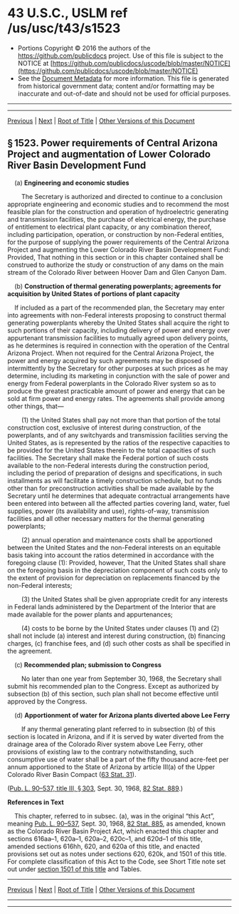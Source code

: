 ---
---

# 43 U.S.C., USLM ref /us/usc/t43/s1523

* Portions Copyright © 2016 the authors of the https://github.com/publicdocs project.
  Use of this file is subject to the NOTICE at [https://github.com/publicdocs/uscode/blob/master/NOTICE](https://github.com/publicdocs/uscode/blob/master/NOTICE)
* See the [Document Metadata](././../../../../..//README.md) for more information.
  This file is generated from historical government data; content and/or formatting may be inaccurate and out-of-date and should not be used for official purposes.

----------
----------

[Previous](./../../../../..//us/usc/t43/ch32/schIII/m__us_usc_t43_s1522.md) | [Next](./../../../../..//us/usc/t43/ch32/schIII/m__us_usc_t43_s1524.md) | [Root of Title](./../../../../../) | [Other Versions of this Document](https://publicdocs.github.io/go/links?ns=uslm&ref=%2Fus%2Fusc%2Ft43%2Fs1523)

## § 1523. Power requirements of Central Arizona Project and augmentation of Lower Colorado River Basin Development Fund

    (a) __Engineering and economic studies__ 

        The Secretary is authorized and directed to continue to a conclusion appropriate engineering and economic studies and to recommend the most feasible plan for the construction and operation of hydroelectric generating and transmission facilities, the purchase of electrical energy, the purchase of entitlement to electrical plant capacity, or any combination thereof, including participation, operation, or construction by non-Federal entities, for the purpose of supplying the power requirements of the Central Arizona Project and augmenting the Lower Colorado River Basin Development Fund: Provided, That nothing in this section or in this chapter contained shall be construed to authorize the study or construction of any dams on the main stream of the Colorado River between Hoover Dam and Glen Canyon Dam.

    (b) __Construction of thermal generating powerplants; agreements for acquisition by United States of portions of plant capacity__ 

    If included as a part of the recommended plan, the Secretary may enter into agreements with non-Federal interests proposing to construct thermal generating powerplants whereby the United States shall acquire the right to such portions of their capacity, including delivery of power and energy over appurtenant transmission facilities to mutually agreed upon delivery points, as he determines is required in connection with the operation of the Central Arizona Project. When not required for the Central Arizona Project, the power and energy acquired by such agreements may be disposed of intermittently by the Secretary for other purposes at such prices as he may determine, including its marketing in conjunction with the sale of power and energy from Federal powerplants in the Colorado River system so as to produce the greatest practicable amount of power and energy that can be sold at firm power and energy rates. The agreements shall provide among other things, that—

        (1) the United States shall pay not more than that portion of the total construction cost, exclusive of interest during construction, of the powerplants, and of any switchyards and transmission facilities serving the United States, as is represented by the ratios of the respective capacities to be provided for the United States therein to the total capacities of such facilities. The Secretary shall make the Federal portion of such costs available to the non-Federal interests during the construction period, including the period of preparation of designs and specifications, in such installments as will facilitate a timely construction schedule, but no funds other than for preconstruction activities shall be made available by the Secretary until he determines that adequate contractual arrangements have been entered into between all the affected parties covering land, water, fuel supplies, power (its availability and use), rights-of-way, transmission facilities and all other necessary matters for the thermal generating powerplants;

        (2) annual operation and maintenance costs shall be apportioned between the United States and the non-Federal interests on an equitable basis taking into account the ratios determined in accordance with the foregoing clause (1): Provided, however, That the United States shall share on the foregoing basis in the depreciation component of such costs only to the extent of provision for depreciation on replacements financed by the non-Federal interests;

        (3) the United States shall be given appropriate credit for any interests in Federal lands administered by the Department of the Interior that are made available for the power plants and appurtenances;

        (4) costs to be borne by the United States under clauses (1) and (2) shall not include (a) interest and interest during construction, (b) financing charges, (c) franchise fees, and (d) such other costs as shall be specified in the agreement.

    (c) __Recommended plan; submission to Congress__ 

        No later than one year from September 30, 1968, the Secretary shall submit his recommended plan to the Congress. Except as authorized by subsection (b) of this section, such plan shall not become effective until approved by the Congress.

    (d) __Apportionment of water for Arizona plants diverted above Lee Ferry__ 

        If any thermal generating plant referred to in subsection (b) of this section is located in Arizona, and if it is served by water diverted from the drainage area of the Colorado River system above Lee Ferry, other provisions of existing law to the contrary notwithstanding, such consumptive use of water shall be a part of the fifty thousand acre-feet per annum apportioned to the State of Arizona by article III(a) of the Upper Colorado River Basin Compact ([63 Stat. 31][/us/stat/63/31]).

([Pub. L. 90–537, title III, § 303][/us/pl/90/537/s303], Sept. 30, 1968, [82 Stat. 889][/us/stat/82/889].)

 __References in Text__ 

    This chapter, referred to in subsec. (a), was in the original “this Act”, meaning [Pub. L. 90–537][/us/pl/90/537], Sept. 30, 1968, [82 Stat. 885][/us/stat/82/885], as amended, known as the Colorado River Basin Project Act, which enacted this chapter and sections 616aa–1, 620a–1, 620a–2, 620c–1, and 620d–1 of this title, amended sections 616hh, 620, and 620a of this title, and enacted provisions set out as notes under sections 620, 620k, and 1501 of this title. For complete classification of this Act to the Code, see Short Title note set out under [section 1501 of this title][/us/usc/t43/s1501] and Tables.

----------

[Previous](./../../../../..//us/usc/t43/ch32/schIII/m__us_usc_t43_s1522.md) | [Next](./../../../../..//us/usc/t43/ch32/schIII/m__us_usc_t43_s1524.md) | [Root of Title](./../../../../../) | [Other Versions of this Document](https://publicdocs.github.io/go/links?ns=uslm&ref=%2Fus%2Fusc%2Ft43%2Fs1523)

----------
----------

[/us/stat/63/31]: https://publicdocs.github.io/go/links?ns=uslm&ref=%2Fus%2Fstat%2F63%2F31
[/us/pl/90/537/s303]: https://publicdocs.github.io/go/links?ns=uslm&ref=%2Fus%2Fpl%2F90%2F537%2Fs303
[/us/stat/82/889]: https://publicdocs.github.io/go/links?ns=uslm&ref=%2Fus%2Fstat%2F82%2F889
[/us/pl/90/537]: https://publicdocs.github.io/go/links?ns=uslm&ref=%2Fus%2Fpl%2F90%2F537
[/us/stat/82/885]: https://publicdocs.github.io/go/links?ns=uslm&ref=%2Fus%2Fstat%2F82%2F885
[/us/usc/t43/s1501]: https://publicdocs.github.io/go/links?ns=uslm&ref=%2Fus%2Fusc%2Ft43%2Fs1501


